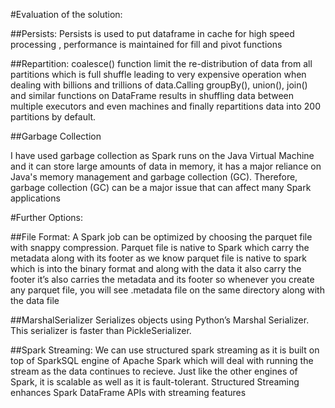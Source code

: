 #Evaluation of the solution:

##Persists:
Persists is used to put dataframe in cache for high speed processing , performance is maintained for fill and pivot functions

##Repartition: 
coalesce() function limit the re-distribution of data from all partitions which is full shuffle leading to very expensive operation when dealing with billions and trillions of data.Calling groupBy(), union(), join() and similar functions on DataFrame results in shuffling data between multiple executors and even machines and finally repartitions data into 200 partitions by default.

##Garbage Collection

I have used garbage collection as Spark runs on the Java Virtual Machine and it can store large amounts of data in memory, it has a major reliance on Java's memory management and garbage collection (GC). Therefore, garbage collection (GC) can be a major issue that can affect many Spark applications

#Further Options:

##File Format:
A Spark job can be optimized by choosing the parquet file with snappy compression. Parquet file is native to Spark which carry the metadata along with its footer as we know parquet file is native to spark which is into the binary format and along with the data it also carry the footer it’s also carries the metadata and its footer so whenever you create any parquet file, you will see .metadata file  on the same directory along with the data file

##MarshalSerializer
Serializes objects using Python’s Marshal Serializer. This serializer is faster than PickleSerializer.

##Spark Streaming:
We can use structured spark streaming as it is built on top of SparkSQL engine of Apache Spark which will deal with running the stream as the data continues to recieve. Just like the other engines of Spark, it is scalable as well as it is fault-tolerant. Structured Streaming enhances Spark DataFrame APIs with streaming features

